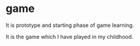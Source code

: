 # game
It is prototype and starting phase of game learning.

It is the game which I have played in my childhood. 
